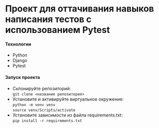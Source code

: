 # Проект для оттачивания навыков написания тестов с использованием Pytest

#### Технологии

- Python
- Django 
- Pytest

#### Запуск проекта

- Склонируйте репозиторий:  
``` git clone <название репозитория> ```    
- Установите и активируйте виртуальное окружение:  
``` python -m venv venv ```  
``` source venv/Scripts/activate ``` 
- Установите зависимости из файла requirements.txt:   
``` pip install -r requirements.txt ```
